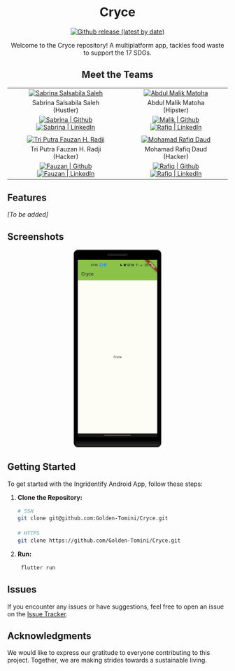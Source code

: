 <!-- <p align="center">
  <img alt="Cryce" src="https://github.com/Golden-Tomini/Cryce/blob/dev/app/src/main/res/drawable/typography_color.png?raw=true" width="400" />
</p> -->

<h1 align="center">Cryce</h1>

<p align="center">
  <a href="https://github.com/Golden-Tomini/Cryce/releases">
    <img alt="Github release (latest by date)" src="https://img.shields.io/github/v/release/Golden-Tomini/Cryce?style=flat-square">
  </a>
</p>

<p align="center">
  Welcome to the Cryce repository! A multiplatform app, tackles food waste to support the 17 SDGs.
</p>

<h2 align="center">Meet the Teams</h2>

<table align="center">
  <tr>
    <td align="center">
      <a href="https://github.com/cabbbbsss">
        <img alt="Sabrina Salsabila Saleh" src="https://avatars.githubusercontent.com/u/125175562?v=4" width="100" />
      </a>
    </td>
    <td align="center">
      <a href="https://github.com/Malixl">
        <img alt="Abdul Malik Matoha" src="https://avatars.githubusercontent.com/u/116895989?v=4" width="100" />
      </a>
    </td>
  </tr>

  <tr align="center">
    <td>Sabrina Salsabila Saleh<br/>(Hustler)</td>
    <td>Abdul Malik Matoha<br/>(Hipster)</td>
  </tr>

  <tr>
    <td align="center">
      <a href="https://github.com/cabbbbsss">
        <img alt="Sabrina | Github" src="https://img.shields.io/badge/-cabbbbsss-05122A?style=flat&logo=github" />
      </a>
      <a href="https://www.linkedin.com/in/sbrinaslsbla/">
        <img alt="Sabrina | LinkedIn" src="https://img.shields.io/badge/-Sabrina_Salsabila_Saleh-05122A?style=flat&logo=linkedin" />
      </a>
    </td>
    <td align="center">
      <a href="https://github.com/Malixl">
        <img alt="Malik | Github" src="https://img.shields.io/badge/-Malixl-05122A?style=flat&logo=github" />
      </a>
      <a href="https://www.linkedin.com/in/abdul-malik-matoha-8aa454254/">
        <img alt="Rafiq | LinkedIn" src="https://img.shields.io/badge/-Abdul_Malik_Matoha-05122A?style=flat&logo=linkedin" />
      </a>
    </td>
  </tr>
  <tr><td colspan="2"></td></tr>
  <tr>
    <td align="center">
      <a href="https://github.com/fauzan-radji">
        <img alt="Tri Putra Fauzan H. Radji" src="https://avatars.githubusercontent.com/u/72055502?v=4" width="100" />
      </a>
    </td>
    <td align="center">
      <a href="https://github.com/OnyanPokon">
        <img alt="Mohamad Rafiq Daud" src="https://avatars.githubusercontent.com/u/141885708?v=4" width="100" />
      </a>
    </td>
  </tr>

  <tr align="center">
    <td>Tri Putra Fauzan H. Radji<br/>(Hacker)</td>
    <td>Mohamad Rafiq Daud<br/>(Hacker)</td>
  </tr>

  <tr>
    <td align="center">
      <a href="https://github.com/fauzan-radji">
        <img alt="Fauzan | Github" src="https://img.shields.io/badge/-fauzan--radji-05122A?style=flat&logo=github" />
      </a>
      <a href="https://www.linkedin.com/in/tri-putra-fauzan-h-radji-404810257/">
        <img alt="Fauzan | LinkedIn" src="https://img.shields.io/badge/-Tri_Putra_Fauzan_H._Radji-05122A?style=flat&logo=linkedin" />
      </a>
    </td>
    <td align="center">
      <a href="https://github.com/OnyanPokon">
        <img alt="Rafiq | Github" src="https://img.shields.io/badge/-OnyanPokon-05122A?style=flat&logo=github" />
      </a>
      <a href="https://www.linkedin.com/in/mohamad-rafiq-daud-a58441248/">
        <img alt="Rafiq | LinkedIn" src="https://img.shields.io/badge/-Mohamad_Rafiq_Daud-05122A?style=flat&logo=linkedin" />
      </a>
    </td>
  </tr>
</table>

## Features

_[To be added]_

## Screenshots

<p align="center">
  <img src="screenshots/home.png" width="200" />
</p>

## Getting Started

To get started with the Ingridentify Android App, follow these steps:

1. **Clone the Repository:**

   ```bash
   # SSH
   git clone git@github.com:Golden-Tomini/Cryce.git

   # HTTPS
   git clone https://github.com/Golden-Tomini/Cryce.git
   ```

2. **Run:**
   ```bash
    flutter run
   ```

## Issues

If you encounter any issues or have suggestions, feel free to open an issue on the [Issue Tracker](https://github.com/Golden-Tomini/Cryce/issues).

## Acknowledgments

We would like to express our gratitude to everyone contributing to this project. Together, we are making strides towards a sustainable living.
